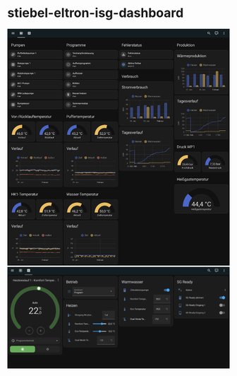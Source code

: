 # stiebel-eltron-isg-dashboard

![Overview](https://github.com/mrebbert/stiebel-eltron-isg-dashboard/blob/main/overview.jpeg)
![Preferences](https://github.com/mrebbert/stiebel-eltron-isg-dashboard/blob/main/preferences.png)
